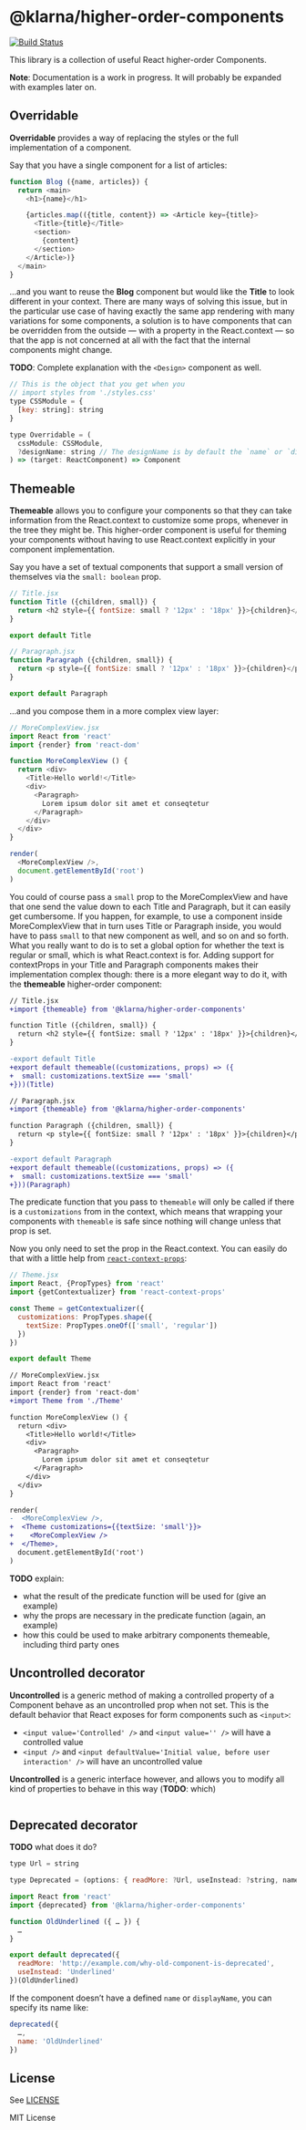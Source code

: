 # @klarna/higher-order-components

[![Build Status](https://travis-ci.org/klarna/higher-order-components.svg)](https://travis-ci.org/klarna/higher-order-components)

This library is a collection of useful React higher-order Components.

**Note**: Documentation is a work in progress. It will probably be expanded with examples later on.

## Overridable

**Overridable** provides a way of replacing the styles or the full implementation of a component.

Say that you have a single component for a list of articles:

```javascript
function Blog ({name, articles}) {
  return <main>
    <h1>{name}</h1>

    {articles.map(({title, content}) => <Article key={title}>
      <Title>{title}</Title>
      <section>
        {content}
      </section>
    </Article>)}
  </main>
}
```

…and you want to reuse the **Blog** component but would like the **Title** to look different in your context. There are many ways of solving this issue, but in the particular use case of having exactly the same app rendering with many variations for some components, a solution is to have components that can be overridden from the outside — with a property in the React.context — so that the app is not concerned at all with the fact that the internal components might change.

**TODO**: Complete explanation with the `<Design>` component as well.

```javascript
// This is the object that you get when you
// import styles from './styles.css'
type CSSModule = {
  [key: string]: string
}

type Overridable = (
  cssModule: CSSModule,
  ?designName: string // The designName is by default the `name` or `displayName` of the Component
) => (target: ReactComponent) => Component
```

## Themeable

**Themeable** allows you to configure your components so that they can take information from the React.context to customize some props, whenever in the tree they might be. This higher-order component is useful for theming your components without having to use React.context explicitly in your component implementation.

Say you have a set of textual components that support a small version of themselves via the `small: boolean` prop.

```javascript
// Title.jsx
function Title ({children, small}) {
  return <h2 style={{ fontSize: small ? '12px' : '18px' }}>{children}</h2>
}

export default Title
```

```javascript
// Paragraph.jsx
function Paragraph ({children, small}) {
  return <p style={{ fontSize: small ? '12px' : '18px' }}>{children}</p>
}

export default Paragraph
```

…and you compose them in a more complex view layer:

```javascript
// MoreComplexView.jsx
import React from 'react'
import {render} from 'react-dom'

function MoreComplexView () {
  return <div>
    <Title>Hello world!</Title>
    <div>
      <Paragraph>
        Lorem ipsum dolor sit amet et conseqtetur
      </Paragraph>
    </div>
  </div>
}

render(
  <MoreComplexView />,
  document.getElementById('root')
)
```

You could of course pass a `small` prop to the MoreComplexView and have that one send the value down to each Title and Paragraph, but it can easily get cumbersome. If you happen, for example, to use a component inside MoreComplexView that in turn uses Title or Paragraph inside, you would have to pass `small` to that new component as well, and so on and so forth. What you really want to do is to set a global option for whether the text is regular or small, which is what React.context is for. Adding support for contextProps in your Title and Paragraph components makes their implementation complex though: there is a more elegant way to do it, with the **themeable** higher-order component:

```diff
// Title.jsx
+import {themeable} from '@klarna/higher-order-components'

function Title ({children, small}) {
  return <h2 style={{ fontSize: small ? '12px' : '18px' }}>{children}</h2>
}

-export default Title
+export default themeable((customizations, props) => ({
+  small: customizations.textSize === 'small'
+}))(Title)
```

```diff
// Paragraph.jsx
+import {themeable} from '@klarna/higher-order-components'

function Paragraph ({children, small}) {
  return <p style={{ fontSize: small ? '12px' : '18px' }}>{children}</p>
}

-export default Paragraph
+export default themeable((customizations, props) => ({
+  small: customizations.textSize === 'small'
+}))(Paragraph)
```

The predicate function that you pass to `themeable` will only be called if there is a `customizations` from in the context, which means that wrapping your components with `themeable` is safe since nothing will change unless that prop is set.

Now you only need to set the prop in the React.context. You can easily do that with a little help from [`react-context-props`](https://github.com/xaviervia/react-context-props):

```javascript
// Theme.jsx
import React, {PropTypes} from 'react'
import {getContextualizer} from 'react-context-props'

const Theme = getContextualizer({
  customizations: PropTypes.shape({
    textSize: PropTypes.oneOf(['small', 'regular'])
  })
})

export default Theme
```

```diff
// MoreComplexView.jsx
import React from 'react'
import {render} from 'react-dom'
+import Theme from './Theme'

function MoreComplexView () {
  return <div>
    <Title>Hello world!</Title>
    <div>
      <Paragraph>
        Lorem ipsum dolor sit amet et conseqtetur
      </Paragraph>
    </div>
  </div>
}

render(
-  <MoreComplexView />,
+  <Theme customizations={{textSize: 'small'}}>
+    <MoreComplexView />
+  </Theme>,
  document.getElementById('root')
)
```

**TODO** explain:
- what the result of the predicate function will be used for (give an example)
- why the props are necessary in the predicate function (again, an example)
- how this could be used to make arbitrary components themeable, including third party ones

## Uncontrolled decorator

**Uncontrolled** is a generic method of making a controlled property of a Component behave as an uncontrolled prop when not set. This is the default behavior that React exposes for form components such as `<input>`:

- `<input value='Controlled' />` and `<input value='' />` will have a controlled value
- `<input />` and `<input defaultValue='Initial value, before user interaction' />` will have an uncontrolled value

**Uncontrolled** is a generic interface however, and allows you to modify all kind of properties to behave in this way (**TODO**: which)

```javascript

```

## Deprecated decorator

**TODO** what does it do?

```javascript
type Url = string

type Deprecated = (options: { readMore: ?Url, useInstead: ?string, name: ?string }) => (component: ReactComponent) => ReactComponent
```

```javascript
import React from 'react'
import {deprecated} from '@klarna/higher-order-components'

function OldUnderlined ({ … }) {
  …
}

export default deprecated({
  readMore: 'http://example.com/why-old-component-is-deprecated',
  useInstead: 'Underlined'
})(OldUnderlined)
```

If the component doesn’t have a defined `name` or `displayName`, you can specify its name like:

```javascript
deprecated({
  …,
  name: 'OldUnderlined'
})
```

## License

See [LICENSE](LICENSE)

MIT License
